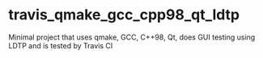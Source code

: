 # travis_qmake_gcc_cpp98_qt_ldtp
Minimal project that uses qmake, GCC, C++98, Qt, does GUI testing using LDTP and is tested by Travis CI
